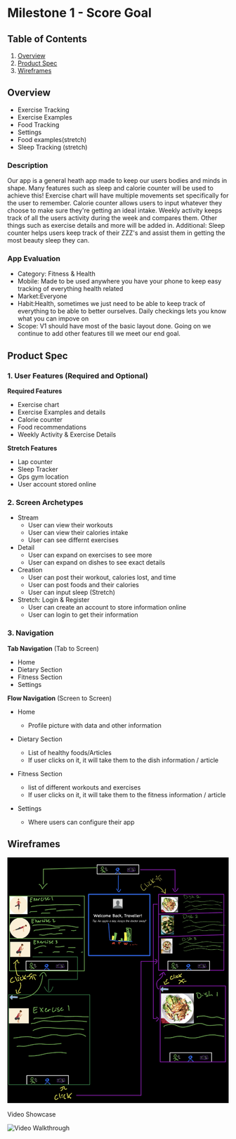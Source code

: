 # Milestone 1 - Score Goal

## Table of Contents

1. [Overview](#Overview)
1. [Product Spec](#Product-Spec)
1. [Wireframes](#Wireframes)

## Overview
- Exercise Tracking
- Exercise Examples
- Food Tracking
- Settings
- Food examples(stretch)
- Sleep Tracking (stretch)

### Description

Our app is a general heath app made to keep our users bodies and minds in shape. Many features such as sleep and calorie counter will be used to achieve this!
Exercise chart will have multiple movements set specifically for the user to remember.
Calorie counter allows users to input whatever they choose to make sure they're getting an ideal intake.
Weekly activity keeps track of all the users activity during the week and compares them.
Other things such as exercise details and more will be added in.
Additional:
Sleep counter helps users keep track of their ZZZ's and assist them in getting the most beauty sleep they can.

### App Evaluation

- Category: Fitness & Health
- Mobile: Made to be used anywhere you have your phone to keep easy tracking of everything health related
- Market:Everyone
- Habit:Health, sometimes we just need to be able to keep track of everything to be able to better ourselves. Daily checkings lets you know what you can impove on
- Scope: V1 should have most of the basic layout done. Going on we continue to add other features till we meet our end goal.

## Product Spec

### 1. User Features (Required and Optional)

**Required Features**

* Exercise chart
* Exercise Examples and details
* Calorie counter
* Food recommendations 
* Weekly Activity & Exercise Details

**Stretch Features**

* Lap counter
* Sleep Tracker
* Gps gym location
* User account stored online

### 2. Screen Archetypes

- Stream
  - User can view their workouts
  - User can view their calories intake
  - User can see differnt exercises 
- Detail
  - User can expand on exercises to see more
  - User can expand on dishes to see exact details
- Creation
  - User can post their workout, calories lost, and time
  - User can post foods and their calories
  - User can input sleep (Stretch)
- Stretch: Login & Register
  - User can create an account to store information online
  - User can login to get their information

### 3. Navigation

**Tab Navigation** (Tab to Screen)

* Home
* Dietary Section
* Fitness Section
* Settings

**Flow Navigation** (Screen to Screen)

- Home
  - Profile picture with data and other information
  
- Dietary Section
  - List of healthy foods/Articles
  - If user clicks on it, it will take them to the dish information / article

- Fitness Section
    - list of different workouts and exercises
    -  If user clicks on it, it will take them to the fitness information / article

- Settings
    - Where users can configure their app

## Wireframes

<img src="WireFrame.jpg" width=600>

Video Showcase

<img src='https://i.imgur.com/AWcvVet.gif' title='Video Walkthrough' width='' alt='Video Walkthrough' />
